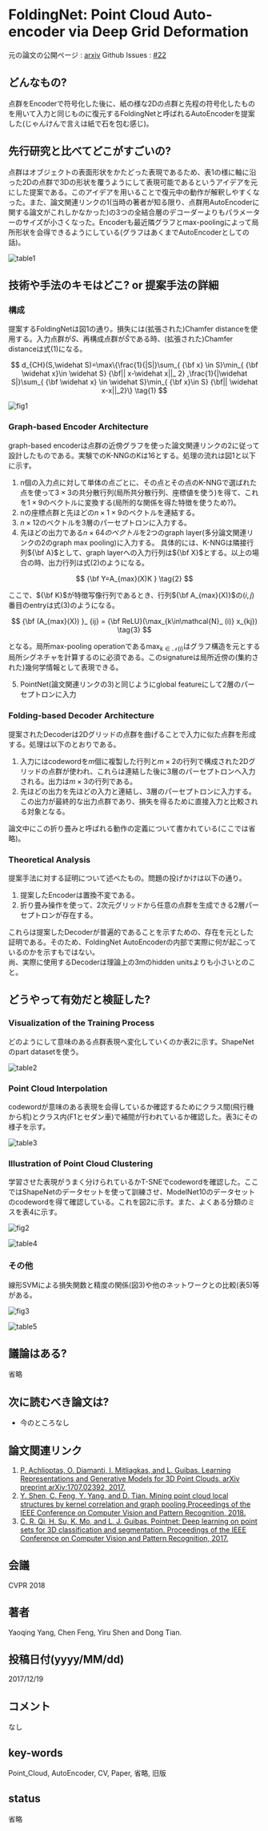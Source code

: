 # FoldingNet: Point Cloud Auto-encoder via Deep Grid Deformation

元の論文の公開ページ : [arxiv](https://arxiv.org/abs/1712.07262)
Github Issues : [#22](https://github.com/Obarads/obarads.github.io/issues/22)

## どんなもの?
点群をEncoderで符号化した後に、紙の様な2Dの点群と先程の符号化したものを用いて入力と同じものに復元するFoldingNetと呼ばれるAutoEncoderを提案した(じゃんけんで言えは紙で石を包む感じ)。

## 先行研究と比べてどこがすごいの?
点群はオブジェクトの表面形状をかたどった表現であるため、表1の様に軸に沿った2Dの点群で3Dの形状を覆うようにして表現可能であるというアイデアを元にした提案である。このアイデアを用いることで復元中の動作が解釈しやすくなった。また、論文関連リンクの1(当時の著者が知る限り、点群用AutoEncoderに関する論文がこれしかなかった)の3つの全結合層のデコーダーよりもパラメーターのサイズが小さくなった。Encoderも最近隣グラフとmax-poolingによって局所形状を会得できるようにしている(グラフはあくまでAutoEncoderとしての話)。

![table1](img/FPCAvDGD/table1.png)

## 技術や手法のキモはどこ? or 提案手法の詳細
### 構成
提案するFoldingNetは図1の通り。損失には(拡張された)Chamfer distanceを使用する。入力点群が$S$、再構成点群が$\widehat{S}$である時、(拡張された)Chamfer distanceは式(1)になる。

$$
d_{CH}(S,\widehat S)=\max\{\frac{1}{|S|}\sum_{ {\bf x} 
\in S}\min_{ {\bf \widehat x}\in \widehat S} {\bf|| x-\widehat x||_ 2} 
,\frac{1}{|\widehat S|}\sum_{ {\bf \widehat x} 
\in \widehat S}\min_{ {\bf x}\in S} {\bf|| \widehat x-x||_2}\} \tag{1}
$$

![fig1](img/FPCAvDGD/fig1.png)

### Graph-based Encoder Architecture
graph-based encoderは点群の近傍グラフを使った論文関連リンクの2に従って設計したものである。実験でのK-NNGのKは16とする。処理の流れは図1と以下に示す。
1. n個の入力点に対して単体の点ごとに、その点とその点のK-NNGで選ばれた点を使って$3\times 3$の共分散行列(局所共分散行列、座標値を使う)を得て、これを$1 \times 9$のベクトルに変換する(局所的な関係を得た特徴を使うため?)。
2. nの座標点群と先ほどの$n\times 1 \times 9$のベクトルを連結する。
3. $n\times 12$のベクトルを3層のパーセプトロンに入力する。
4. 先ほどの出力である$n\times 64のベクトル$を2つのgraph layer(多分論文関連リンクの2のgraph max pooling)に入力する。 
  具体的には、K-NNGは隣接行列${\bf A}$として、graph layerへの入力行列は${\bf X}$とする。以上の場合の時、出力行列は式(2)のようになる。

  $$
  {\bf Y=A_{max}(X)K } \tag{2}
  $$

  ここで、${\bf K}$が特徴写像行列であるとき、行列${\bf A_{max}(X)}$の$(i,j)$番目のentryは式(3)のようになる。

  $$
  {\bf (A_{max}(X)) }_ {ij} = {\bf ReLU}(\max_{k\in\mathcal{N}_ (i)} x_{kj}) \tag{3}
  $$

  となる。局所max-pooling operationである$\max_{k\in\mathcal{N}(i)}$はグラフ構造を元とする局所シグネチャを計算するのに必須である。このsignatureは局所近傍の(集約された)幾何学情報として表現できる。

5. PointNet(論文関連リンクの3)と同じようにglobal featureにして2層のパーセプトロンに入力

### Folding-based Decoder Architecture
提案されたDecoderは2Dグリッドの点群を曲げることで入力に似た点群を形成する。処理は以下のとおりである。
1. 入力にはcodewordを$m$個に複製した行列と$m\times 2$の行列で構成された2Dグリッドの点群が使われ、これらは連結した後に3層のパーセプトロンへ入力される。出力は$m\times 3$の行列である。
2. 先ほどの出力を先ほどの入力と連結し、3層のパーセプトロンに入力する。この出力が最終的な出力点群であり、損失を得るために直接入力と比較される対象となる。

論文中にこの折り畳みと呼ばれる動作の定義について書かれている(ここでは省略)。

### Theoretical Analysis
提案手法に対する証明について述べたもの。問題の投げかけは以下の通り。
1. 提案したEncoderは置換不変である。
2. 折り畳み操作を使って、2次元グリッドから任意の点群を生成できる2層パーセプトロンが存在する。

これらは提案したDecoderが普遍的であることを示すための、存在を元とした証明である。そのため、FoldingNet AutoEncoderの内部で実際に何が起こっているのかを示すもではない。   
尚、実際に使用するDecoderは理論上の3mのhidden unitsよりも小さいとのこと。

## どうやって有効だと検証した?
### Visualization of the Training Process
どのようにして意味のある点群表現へ変化していくのか表2に示す。ShapeNetのpart datasetを使う。

![table2](img/FPCAvDGD/table2.png)

### Point Cloud Interpolation
codewordが意味のある表現を会得しているか確認するためにクラス間(飛行機から机)とクラス内(F1とセダン車)で補間が行われているか確認した。表3にその様子を示す。

![table3](img/FPCAvDGD/table3.png)

### Illustration of Point Cloud Clustering
学習させた表現がうまく分けられているかT-SNEでcodewordを確認した。ここではShapeNetのデータセットを使って訓練させ、ModelNet10のデータセットのcodewordを得て確認している。これを図2に示す。また、よくある分類のミスを表4に示す。

![fig2](img/FPCAvDGD/fig2.png)

![table4](img/FPCAvDGD/table4.png)

### その他
線形SVMによる損失関数と精度の関係(図3)や他のネットワークとの比較(表5)等がある。

![fig3](img/FPCAvDGD/fig3.png)

![table5](img/FPCAvDGD/table5.png)

## 議論はある?
省略

## 次に読むべき論文は?
- 今のところなし

## 論文関連リンク
1. [P. Achlioptas, O. Diamanti, I. Mitliagkas, and L. Guibas. Learning Representations and Generative Models for 3D Point Clouds. arXiv preprint arXiv:1707.02392, 2017.](https://arxiv.org/abs/1707.02392)
2. [Y. Shen, C. Feng, Y. Yang, and D. Tian. Mining point cloud local structures by kernel correlation and graph pooling.Proceedings of the IEEE Conference on Computer Vision and Pattern Recognition, 2018.](https://www.merl.com/publications/docs/TR2018-041.pdf)
3. [C. R. Qi, H. Su, K. Mo, and L. J. Guibas. Pointnet: Deep learning on point sets for 3D classification and segmentation. Proceedings of the IEEE Conference on Computer Vision and Pattern Recognition, 2017.](https://arxiv.org/abs/1612.00593)

## 会議
CVPR 2018

## 著者
Yaoqing Yang, Chen Feng, Yiru Shen and Dong Tian.

## 投稿日付(yyyy/MM/dd)
2017/12/19

## コメント
なし

## key-words
Point_Cloud, AutoEncoder, CV, Paper, 省略, 旧版

## status
省略